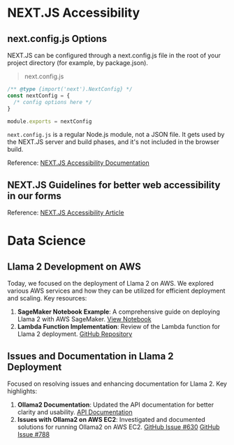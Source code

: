# NEXT.JS Accessibility

## next.config.js Options

NEXT.JS can be configured through a next.config.js file in the root of your project directory (for example, by package.json).

>next.config.js

``` TypeScript
/** @type {import('next').NextConfig} */
const nextConfig = {
  /* config options here */
}

module.exports = nextConfig
```

`next.config.js` is a regular Node.js module, not a JSON file. It gets used by the NEXT.JS server and build phases, and it's not included in the browser build.

Reference: [NEXT.JS Accessibility Documentation](https://nextjs.org/docs/app/api-reference/next-config-js)

## NEXT.JS Guidelines for better web accessibility in our forms

Reference: [NEXT.JS Accessibility Article](https://nextjs.org/learn/dashboard-app/improving-accessibility)

# Data Science

## Llama 2 Development on AWS

Today, we focused on the deployment of Llama 2 on AWS. We explored various AWS services and how they can be utilized for efficient deployment and scaling. Key resources:

1. **SageMaker Notebook Example**: A comprehensive guide on deploying Llama 2 with AWS SageMaker.
   [View Notebook](https://llama-2-deployment-bhaw.notebook.eu-north-1.sagemaker.aws/examples/preview?example_id=%2Fhome%2Fec2-user%2Fsample-notebooks%2Fintroduction_to_amazon_algorithms%2Fjumpstart-foundation-models%2Fllama-2-text-completion.ipynb)
2. **Lambda Function Implementation**: Review of the Lambda function for Llama 2 deployment.
   [GitHub Repository](https://github.com/AIAnytime/Llama-2-Deployment-on-AWS/blob/bdec1d69738706c9a6c420cd05260fd486ab7663/lambda_function.py)

## Issues and Documentation in Llama 2 Deployment

Focused on resolving issues and enhancing documentation for Llama 2. Key highlights:

1. **Ollama2 Documentation**: Updated the API documentation for better clarity and usability.
   [API Documentation](https://github.com/jmorganca/ollama/blob/main/docs/api.md)
2. **Issues with Ollama2 on AWS EC2**: Investigated and documented solutions for running Ollama2 on AWS EC2.
   [GitHub Issue #630](https://github.com/jmorganca/ollama/issues/630)
   [GitHub Issue #788](https://github.com/jmorganca/ollama/issues/788)
